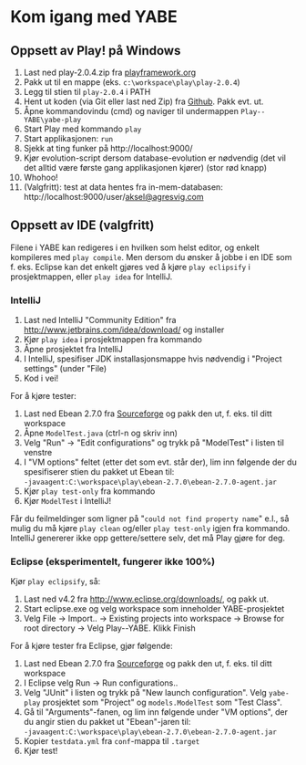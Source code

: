 # Kom igang med YABE

## Oppsett av Play! på Windows
1. Last ned play-2.0.4.zip fra [playframework.org]
2. Pakk ut til en mappe (eks. `c:\workspace\play\play-2.0.4`)
3. Legg til stien til `play-2.0.4` i PATH
4. Hent ut koden (via Git eller last ned Zip) fra [Github]. Pakk evt. ut.
5. Åpne kommandovindu (cmd) og naviger til undermappen `Play--YABE\yabe-play`
6. Start Play med kommando `play`
7. Start applikasjonen: `run`
8. Sjekk at ting funker på http://localhost:9000/
9. Kjør evolution-script dersom database-evolution er nødvendig (det vil det alltid være første gang applikasjonen kjører) (stor rød knapp)
10. Whohoo!
11. (Valgfritt): test at data hentes fra in-mem-databasen: http://localhost:9000/user/aksel@agresvig.com

## Oppsett av IDE (valgfritt)
Filene i YABE kan redigeres i en hvilken som helst editor, og enkelt kompileres med `play compile`. Men dersom du ønsker å jobbe i en IDE som f. eks. Eclipse kan det enkelt gjøres ved å kjøre `play eclipsify` i prosjektmappen, eller `play idea` for IntelliJ.


### IntelliJ
1. Last ned IntelliJ "Community Edition" fra http://www.jetbrains.com/idea/download/ og installer
2. Kjør `play idea` i prosjektmappen fra kommando
3. Åpne prosjektet fra IntelliJ
4. I IntelliJ, spesifiser JDK installasjonsmappe hvis nødvendig i "Project settings" (under "File)
5. Kod i vei!

For å kjøre tester: 

1. Last ned Ebean 2.7.0 fra [Sourceforge] og pakk den ut, f. eks. til ditt workspace
2. Åpne `ModelTest.java` (ctrl-n og skriv inn)
3. Velg "Run" -> "Edit configurations" og trykk på "ModelTest" i listen til venstre
4. I "VM options" feltet (etter det som evt. står der), lim inn følgende der du spesifiserer stien du pakket ut Ebean til:  
`-javaagent:C:\workspace\play\ebean-2.7.0\ebean-2.7.0-agent.jar`
5. Kjør `play test-only` fra kommando
6. Kjør `ModelTest` i IntelliJ!

Får du feilmeldinger som ligner på "`could not find property name`" e.l., så mulig du må kjøre `play clean` og/eller `play test-only` igjen fra kommando. IntelliJ genererer ikke opp gettere/settere selv, det må Play gjøre for deg.


### Eclipse (eksperimentelt, fungerer ikke 100%)
Kjør `play eclipsify`, så: 

1. Last ned v4.2 fra http://www.eclipse.org/downloads/, og pakk ut.
2. Start eclipse.exe og velg workspace som inneholder YABE-prosjektet
3. Velg File -> Import.. -> Existing projects into workspace -> Browse for root directory -> Velg Play--YABE. Klikk Finish

For å kjøre tester fra Eclipse, gjør følgende:  
1. Last ned Ebean 2.7.0 fra [Sourceforge] og pakk den ut, f. eks. til ditt workspace
2. I Eclipse velg Run -> Run configurations..
3. Velg "JUnit" i listen og trykk på "New launch configuration". Velg `yabe-play` prosjektet som "Project" og `models.ModelTest` som "Test Class".
4. Gå til "Arguments"-fanen, og lim inn følgende under "VM options", der du angir stien du pakket ut "Ebean"-jaren til:  
`-javaagent:C:\workspace\play\ebean-2.7.0\ebean-2.7.0-agent.jar`
5. Kopier `testdata.yml` fra `conf`-mappa til `.target`
6. Kjør test!


  
[Sourceforge]:http://sourceforge.net/projects/ebeanorm/files/2.7.0/
[playframework.org]: http://www.playframework.org/download
[Github]: https://github.com/AGresvig/Play--YABE
